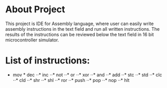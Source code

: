 # About Project

This project is IDE for Assembly language, where user can easily write assembly 
instructions in the text field and run all written instructions. The results of the instructions
can be reviewed below the text field in 16 bit microcontroller simulator.

# List of instructions:
* mov     * dec
⋅⋅* inc     ⋅⋅* not
⋅⋅* or      ⋅⋅* xor
⋅⋅* and     ⋅⋅* add
⋅⋅* stc     ⋅⋅* std
⋅⋅* clc     ⋅⋅* cld
⋅⋅* shr     ⋅⋅* shl
⋅⋅* ror     ⋅⋅* push
⋅⋅* pop     ⋅⋅* nop
⋅⋅* hlt
